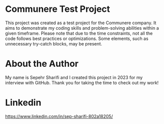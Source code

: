 # Communere Test Project

This project was created as a test project for the Communere company. It aims to demonstrate my coding skills and problem-solving abilities within a given timeframe. Please note that due to the time constraints, not all the code follows best practices or optimizations. Some elements, such as unnecessary try-catch blocks, may be present.


# About the Author

My name is Sepehr Sharifi and I created this project in 2023 for my interview with GitHub. Thank you for taking the time to check out my work!


# Linkedin


https://www.linkedin.com/in/sep-sharifi-802a18205/